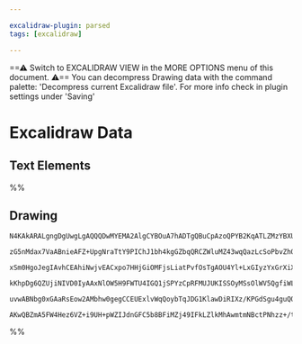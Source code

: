 ```yaml
---

excalidraw-plugin: parsed
tags: [excalidraw]

---
```

==⚠  Switch to EXCALIDRAW VIEW in the MORE OPTIONS menu of this document. ⚠== You can decompress Drawing data with the command palette: 'Decompress current Excalidraw file'. For more info check in plugin settings under 'Saving'


# Excalidraw Data
## Text Elements
%%
## Drawing
```compressed-json
N4KAkARALgngDgUwgLgAQQQDwMYEMA2AlgCYBOuA7hADTgQBuCpAzoQPYB2KqATLZMzYBXUtiRoIACyhQ4zZAHoFAc0JRJQgEYA6bGwC2CgF7N6hbEcK4OCtptbErHALRY8RMpWdx8Q1TdIEfARcZgRmBShcZQUebQA2bQB2GjoghH0EDihmbgBtcDBQMBKIEm4IUgBVADMAfTYACWVlAE4AKQBZNmYAQUa4GEl8AA4ARlSSyFhECsDsKI5lYMnS

zG5nMdax7VaABnieAFZ+UpgNraTtY9PIChJ1bh4kgGZbqQRCZWluMZ43wqQazLcSoPbvZhQUhsADWCAAwmx8GxSBUAMRjBCYzGrSCaXDYGHKaFCDjERHI1ESKHWZhwXCBbK4iA1Qj4fAAZVgKwkgg8zMh0LhAHUHpInhCobCEFyYDz0Hzyu8Sd8OOFcmgxu82PTsGpzpq9uDARBicI4ABJYga1B5AC67xq5EyVu4HCE7PehDJWAquD2zJJZLVzBt

xSm0HgoJegIAvhCEAhiNwjvEACxpo7HHjGiOMFjsLiatPvfOsTgAOU4Yl+LxGIyzYxGrXiXuYABF0lAk9wagQwu9NMIyQBRYKZbI292ek1CODEXDd5Oa17xVoveLjQ4jPgmogcGFuj34d7Iwk9tB9/BhQqx8AOui4OBwLmL0Hh6CSDKgiBEb5QVYGEIBAKAAIQJIkg3JJEUXRGp4IQwDsBERkoAtbt9C5IUERgql0AxLFCKQlCsjQjDwMJM1SWgy

kKhpDg6QZUjiNIVD0IyAAxNlOW5H9FWTU4IGQ1jSPYzCpRFMUJUKISSOyMSsOlWV5QgfiWLYjCACVhFVdVfkE4SNIyAB5XV9V+I0DLksjOM4KAONwfQ2QNVAThkwzRIwji7I5QgjFBHMrJE+SMIAFSwKBej/It0GCGoAKCozxIZSLWLYCgv1wZdUGnE93OssSRzJXo0oykJsogBloSoRLPIyErqtCqM5mHASZOYbBoXZAANJ4kj2bQjnXJI3NKDq

uvwABNbg0xGAaRsEow2AMbhw0gegCCEUExlvWqQoybTqJDG1KlawDiRIXz/KPGdSgu4guQQOAU0E+7umIBAitwTRgmyq8Bxk+6KVgtA1ogUCkQq0hlHxAAKHgxiSaheER5GEaRsFBoASmZTSEGUD0GTmGHcHhl5wV4cm0apzGjhx3b8uCqBFLhUyoELKdj0Ep1HIQPGfVIb1lFWk0sm+37uChLb3mwIhnrQKWEHeDhecl0hpZNYQoH3UFFYZ0o7A

AKwQBZmA5FW4Hez6VZ+i9UH+pWZIJdnGFC5b8BFiMZj49IFkLZlkMhAwmtmNBctPNhzz+/tHYjfBQkiv3Xfdm78FvcB4zoVlgjDO9YyAA===
```
%%
